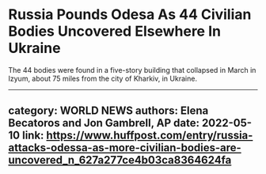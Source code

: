 # Russia Pounds Odesa As 44 Civilian Bodies Uncovered Elsewhere In Ukraine

The 44 bodies were found in a five-story building that collapsed in March in Izyum, about 75 miles from the city of Kharkiv, in Ukraine.

---
category: WORLD NEWS
authors: Elena Becatoros and Jon Gambrell, AP
date: 2022-05-10
link: https://www.huffpost.com/entry/russia-attacks-odessa-as-more-civilian-bodies-are-uncovered_n_627a277ce4b03ca8364624fa
---

